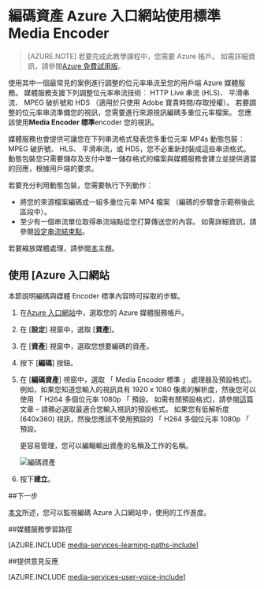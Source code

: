 <properties
    pageTitle="編碼資產 Azure 入口網站使用 Media Encoder 標準 |Microsoft Azure"
    description="本教學課程中會引導您編碼資產 Media Encoder 標準使用 Azure 入口網站的步驟。"
    services="media-services"
    documentationCenter=""
    authors="Juliako"
    manager="erikre"
    editor=""/>

<tags
    ms.service="media-services"
    ms.workload="media"
    ms.tgt_pltfrm="na"
    ms.devlang="na"
    ms.topic="article"
    ms.date="10/24/2016"
    ms.author="juliako"/>


# <a name="encode-an-asset-using-media-encoder-standard-with-the-azure-portal"></a>編碼資產 Azure 入口網站使用標準 Media Encoder

> [AZURE.NOTE] 若要完成此教學課程中，您需要 Azure 帳戶。 如需詳細資訊，請參閱[Azure 免費試用版](https://azure.microsoft.com/pricing/free-trial/)。 

使用其中一個最常見的案例進行調整的位元率串流至您的用戶端 Azure 媒體服務。 媒體服務支援下列調整位元率串流技術︰ HTTP Live 串流 (HLS)、 平滑串流、 MPEG 破折號和 HDS （適用於只使用 Adobe 寶貴時間/存取授權）。 若要調整的位元率串流準備您的視訊，您需要進行來源視訊編碼多重位元率檔案。 您應該使用**Media Encoder 標準**encoder 您的視訊。  

媒體服務也會提供可讓您在下列串流格式發表您多重位元率 MP4s 動態包裝︰ MPEG 破折號、 HLS、 平滑串流，或 HDS，您不必重新封裝成這些串流格式。 動態包裝您只需要儲存及支付中單一儲存格式的檔案與媒體服務會建立並提供適當的回應，根據用戶端的要求。

若要充分利用動態包裝，您需要執行下列動作︰

- 將您的來源檔案編碼成一組多重位元率 MP4 檔案 （編碼的步驟會示範稍後此區段中）。
- 至少有一個串流單位取得串流端點從您打算傳送您的內容。 如需詳細資訊，請參閱[設定串流結束點](media-services-portal-vod-get-started.md#configure-streaming-endpoints)。 

若要縮放媒體處理，請參閱[本](media-services-portal-scale-media-processing.md)主題。

## <a name="encode-with-the-azure-portal"></a>使用 [Azure 入口網站

本節說明編碼與媒體 Encoder 標準內容時可採取的步驟。

1.  在[Azure 入口網站](https://portal.azure.com/)中，選取您的 Azure 媒體服務帳戶。
2.  在 [**設定**] 視窗中，選取 [**資產**]。  
2.  在 [**資產**] 視窗中，選取您想要編碼的資產。
3.  按下 [**編碼**] 按鈕。
4.  在 [**編碼資產**] 視窗中，選取 「 Media Encoder 標準 」 處理器及預設格式]。 例如，如果您知道您輸入的視訊具有 1920 x 1080 像素的解析度，然後您可以使用 「 H264 多個位元率 1080p 「 預設。 如需有關預設格式]，請參閱[這](https://msdn.microsoft.com/library/azure/mt269960.aspx)篇文章 – 請務必選取最適合您輸入視訊的預設格式。 如果您有低解析度 (640x360) 視訊，然後您應該不使用預設的 「 H264 多個位元率 1080p 「 預設。
    
    更容易管理，您可以編輯輸出資產的名稱及工作的名稱。
        
    ![編碼資產](./media/media-services-portal-vod-get-started/media-services-encode1.png)
5. 按下**建立**。


##<a name="next-step"></a>下一步

[本文](media-services-portal-check-job-progress.md)所述，您可以監視編碼 Azure 入口網站中，使用的工作進度。  

##<a name="media-services-learning-paths"></a>媒體服務學習路徑

[AZURE.INCLUDE [media-services-learning-paths-include](../../includes/media-services-learning-paths-include.md)]

##<a name="provide-feedback"></a>提供意見反應

[AZURE.INCLUDE [media-services-user-voice-include](../../includes/media-services-user-voice-include.md)]


